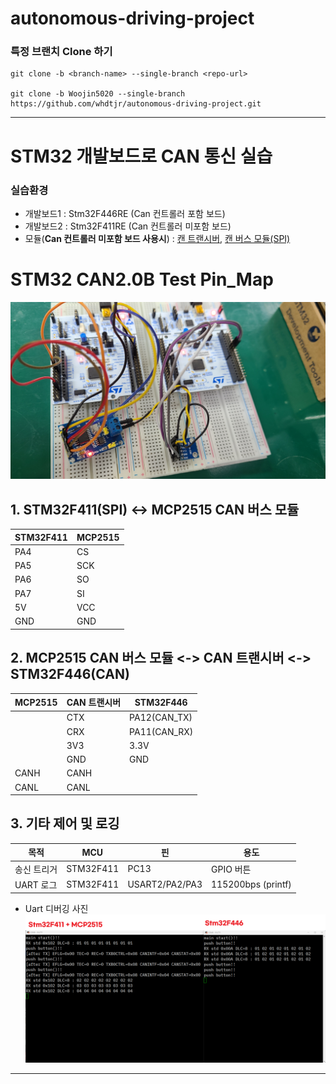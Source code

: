 # autonomous-driving-project

### **특정 브랜치 Clone 하기**
```
git clone -b <branch-name> --single-branch <repo-url>

git clone -b Woojin5020 --single-branch https://github.com/whdtjr/autonomous-driving-project.git
```

---

# STM32 개발보드로 CAN 통신 실습

### **실습환경**
- 개발보드1 : Stm32F446RE (Can 컨트롤러 포함 보드)
- 개발보드2 : Stm32F411RE (Can 컨트롤러 미포함 보드)
- 모듈(**Can 컨트롤러 미포함 보드 사용시**) : [캔 트랜시버](https://m.vctec.co.kr/product/can-bus-%ED%8A%B8%EB%9E%9C%EC%8B%9C%EB%B2%84-%EB%AA%A8%EB%93%88-sn65hvd230-can-bus-transceiver-breakout-sn65hvd230/10725/), [캔 버스 모듈(SPI)](https://mechasolution.com/shop/goods/goods_view.php?goodsno=584623&category=132)

# STM32 CAN2.0B Test Pin_Map

![Hardware](image/hardware.jpg)

## 1. STM32F411(SPI) <-> MCP2515 CAN 버스 모듈

| STM32F411 | MCP2515 |
|-----------|---------|
| PA4       | CS      |
| PA5       | SCK     |
| PA6       | SO      |
| PA7       | SI      |
| 5V        | VCC     |
| GND       | GND     |

## 2. MCP2515 CAN 버스 모듈 <-> CAN 트랜시버 <-> STM32F446(CAN)

| MCP2515 | CAN 트랜시버 | STM32F446 |
|--------|-------|--------------|
|        | CTX   | PA12(CAN_TX) |
|        | CRX   | PA11(CAN_RX) |
|        | 3V3   | 3.3V        |
|        | GND   | GND         |
| CANH   | CANH  |             |
| CANL   | CANL  |             |

## 3. 기타 제어 및 로깅

| 목적           | MCU        | 핀         | 용도                |
|----------------|------------|------------|---------------------|
| 송신 트리거     | STM32F411  | PC13       | GPIO 버튼           |
| UART 로그      | STM32F411  | USART2/PA2/PA3 | 115200bps (printf) |

- Uart 디버깅 사진
![Debug](image/Debug.png)

---